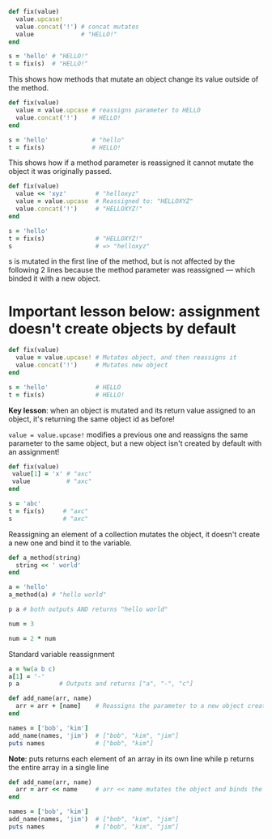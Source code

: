 ```ruby
def fix(value)
  value.upcase!
  value.concat('!') # concat mutates
  value             # "HELLO!"
end

s = 'hello' # "HELLO!"
t = fix(s)  # "HELLO!"
```

This shows how methods that mutate an object change its value outside of the method.

```ruby
def fix(value)
  value = value.upcase # reassigns parameter to HELLO
  value.concat('!')    # HELLO!
end

s = 'hello'            # "hello"
t = fix(s)             # HELLO!
```

This shows how if a method parameter is reassigned it cannot mutate the object it was originally passed.

```ruby
def fix(value)
  value << 'xyz'        # "helloxyz"
  value = value.upcase  # Reassigned to: "HELLOXYZ"
  value.concat('!')     # "HELLOXYZ!"
end

s = 'hello'
t = fix(s)              # "HELLOXYZ!"
s                       # => "helloxyz"
```

s is mutated in the first line of the method, but is not affected by the following 2 lines because the method parameter was reassigned — which binded it with a new object.

# Important lesson below: assignment doesn't create objects by default

```ruby
def fix(value)
  value = value.upcase! # Mutates object, and then reassigns it
  value.concat('!')     # Mutates new object
end

s = 'hello'             # HELLO
t = fix(s)              # HELLO!
```

**Key lesson**: when an object is mutated and its return value assigned to an object, it's returning the same object id as before!

`value = value.upcase!` modifies a previous one and reassigns the same parameter to the same object, but a new object isn't created by default with an assignment!

```ruby
def fix(value)
 value[1] = 'x' # "axc"
 value          # "axc"
end

s = 'abc'
t = fix(s)     # "axc"
s              # "axc"
```

Reassigning an element of a collection mutates the object, it doesn't create a new one and bind it to the variable.

```ruby
def a_method(string)
  string << ' world'
end

a = 'hello'
a_method(a) # "hello world"

p a # both outputs AND returns "hello world"
```

```ruby
num = 3

num = 2 * num
```

Standard variable reassignment

```ruby
a = %w(a b c)
a[1] = '-'
p a           # Outputs and returns ["a", "-", "c"]
```

```ruby
def add_name(arr, name)
  arr = arr + [name]    # Reassigns the parameter to a new object created from arr + [name]
end

names = ['bob', 'kim']
add_name(names, 'jim')  # ["bob", "kim", "jim"]
puts names              # ["bob", "kim"]
```

**Note**: puts returns each element of an array in its own line while p returns the entire array in a single line

```ruby
def add_name(arr, name)
  arr = arr << name     # arr << name mutates the object and binds the resulting (same object) to the parameter
end

names = ['bob', 'kim']
add_name(names, 'jim')  # ["bob", "kim", "jim"]
puts names              # ["bob", "kim", "jim"]
```

